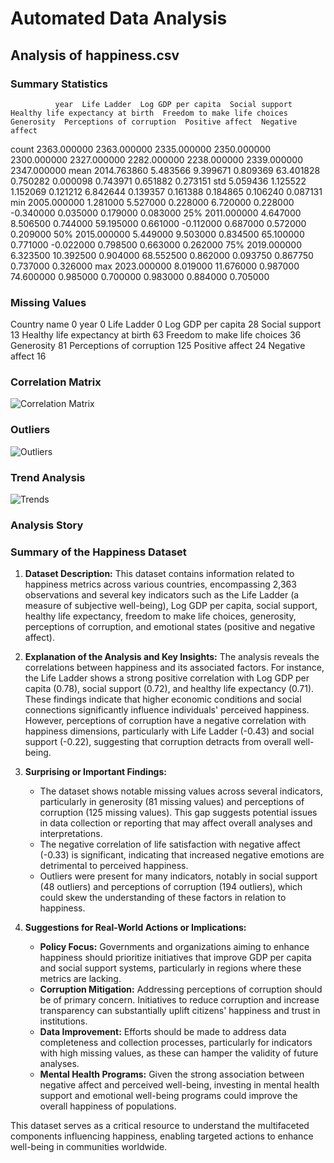 # Automated Data Analysis
## Analysis of happiness.csv
### Summary Statistics
              year  Life Ladder  Log GDP per capita  Social support  Healthy life expectancy at birth  Freedom to make life choices   Generosity  Perceptions of corruption  Positive affect  Negative affect
count  2363.000000  2363.000000         2335.000000     2350.000000                       2300.000000                   2327.000000  2282.000000                2238.000000      2339.000000      2347.000000
mean   2014.763860     5.483566            9.399671        0.809369                         63.401828                      0.750282     0.000098                   0.743971         0.651882         0.273151
std       5.059436     1.125522            1.152069        0.121212                          6.842644                      0.139357     0.161388                   0.184865         0.106240         0.087131
min    2005.000000     1.281000            5.527000        0.228000                          6.720000                      0.228000    -0.340000                   0.035000         0.179000         0.083000
25%    2011.000000     4.647000            8.506500        0.744000                         59.195000                      0.661000    -0.112000                   0.687000         0.572000         0.209000
50%    2015.000000     5.449000            9.503000        0.834500                         65.100000                      0.771000    -0.022000                   0.798500         0.663000         0.262000
75%    2019.000000     6.323500           10.392500        0.904000                         68.552500                      0.862000     0.093750                   0.867750         0.737000         0.326000
max    2023.000000     8.019000           11.676000        0.987000                         74.600000                      0.985000     0.700000                   0.983000         0.884000         0.705000
### Missing Values
Country name                          0
year                                  0
Life Ladder                           0
Log GDP per capita                   28
Social support                       13
Healthy life expectancy at birth     63
Freedom to make life choices         36
Generosity                           81
Perceptions of corruption           125
Positive affect                      24
Negative affect                      16
### Correlation Matrix
![Correlation Matrix](correlation_matrix.png)
### Outliers
![Outliers](outliers.png)
### Trend Analysis
![Trends](trends.png)
### Analysis Story
### Summary of the Happiness Dataset

1. **Dataset Description:**
   This dataset contains information related to happiness metrics across various countries, encompassing 2,363 observations and several key indicators such as the Life Ladder (a measure of subjective well-being), Log GDP per capita, social support, healthy life expectancy, freedom to make life choices, generosity, perceptions of corruption, and emotional states (positive and negative affect).

2. **Explanation of the Analysis and Key Insights:**
   The analysis reveals the correlations between happiness and its associated factors. For instance, the Life Ladder shows a strong positive correlation with Log GDP per capita (0.78), social support (0.72), and healthy life expectancy (0.71). These findings indicate that higher economic conditions and social connections significantly influence individuals' perceived happiness. However, perceptions of corruption have a negative correlation with happiness dimensions, particularly with Life Ladder (-0.43) and social support (-0.22), suggesting that corruption detracts from overall well-being.

3. **Surprising or Important Findings:**
   - The dataset shows notable missing values across several indicators, particularly in generosity (81 missing values) and perceptions of corruption (125 missing values). This gap suggests potential issues in data collection or reporting that may affect overall analyses and interpretations.
   - The negative correlation of life satisfaction with negative affect (-0.33) is significant, indicating that increased negative emotions are detrimental to perceived happiness.
   - Outliers were present for many indicators, notably in social support (48 outliers) and perceptions of corruption (194 outliers), which could skew the understanding of these factors in relation to happiness.

4. **Suggestions for Real-World Actions or Implications:**
   - **Policy Focus:** Governments and organizations aiming to enhance happiness should prioritize initiatives that improve GDP per capita and social support systems, particularly in regions where these metrics are lacking.
   - **Corruption Mitigation:** Addressing perceptions of corruption should be of primary concern. Initiatives to reduce corruption and increase transparency can substantially uplift citizens' happiness and trust in institutions.
   - **Data Improvement:** Efforts should be made to address data completeness and collection processes, particularly for indicators with high missing values, as these can hamper the validity of future analyses.
   - **Mental Health Programs:** Given the strong association between negative affect and perceived well-being, investing in mental health support and emotional well-being programs could improve the overall happiness of populations. 

This dataset serves as a critical resource to understand the multifaceted components influencing happiness, enabling targeted actions to enhance well-being in communities worldwide.
